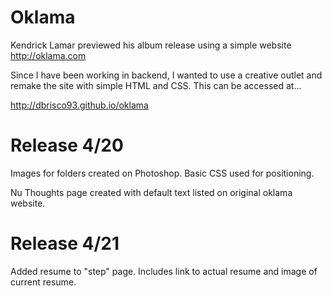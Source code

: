 # Oklama
Kendrick Lamar previewed his album release using a simple website http://oklama.com 

Since I have been working in backend, I wanted to use a creative outlet and remake the site with simple HTML and CSS. This can be accessed at...

http://dbrisco93.github.io/oklama

# Release 4/20 

Images for folders created on Photoshop. Basic CSS used for positioning. 

Nu Thoughts page created with default text listed on original oklama website. 

# Release 4/21

Added resume to "step" page. Includes link to actual resume and image of current resume.
